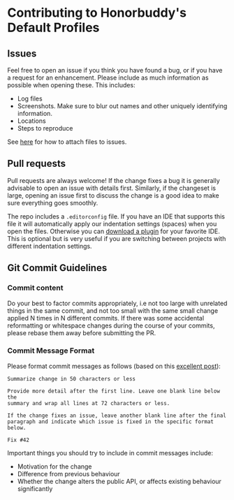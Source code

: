 # Contributing to Honorbuddy's Default Profiles

## Issues

Feel free to open an issue if you think you have found a bug, or if you have a request
for an enhancement. Please include as much information as possible when opening these.
This includes:
* Log files
* Screenshots. Make sure to blur out names and other uniquely identifying information.
* Locations
* Steps to reproduce

See [here](https://help.github.com/articles/file-attachments-on-issues-and-pull-requests/) for how to attach files to issues.

## Pull requests

Pull requests are always welcome!
If the change fixes a bug it is generally advisable to open an issue with details first. Similarly,
if the changeset is large, opening an issue first to discuss the change is a good idea to make
sure everything goes smoothly.

The repo includes a `.editorconfig` file. If you have an IDE that supports this file
it will automatically apply our indentation settings (spaces) when you open the files.
Otherwise you can [download a plugin](http://editorconfig.org/) for your favorite IDE.
This is optional but is very useful if you are switching between projects with different
indentation settings.

## Git Commit Guidelines

### Commit content

Do your best to factor commits appropriately, i.e not too large with unrelated
things in the same commit, and not too small with the same small change applied N
times in N different commits. If there was some accidental reformatting or whitespace
changes during the course of your commits, please rebase them away before submitting
the PR.

### Commit Message Format
Please format commit messages as follows (based on this [excellent post](http://tbaggery.com/2008/04/19/a-note-about-git-commit-messages.html)):

```
Summarize change in 50 characters or less

Provide more detail after the first line. Leave one blank line below the
summary and wrap all lines at 72 characters or less.

If the change fixes an issue, leave another blank line after the final
paragraph and indicate which issue is fixed in the specific format
below.

Fix #42
```

Important things you should try to include in commit messages include:
* Motivation for the change
* Difference from previous behaviour
* Whether the change alters the public API, or affects existing behaviour significantly
